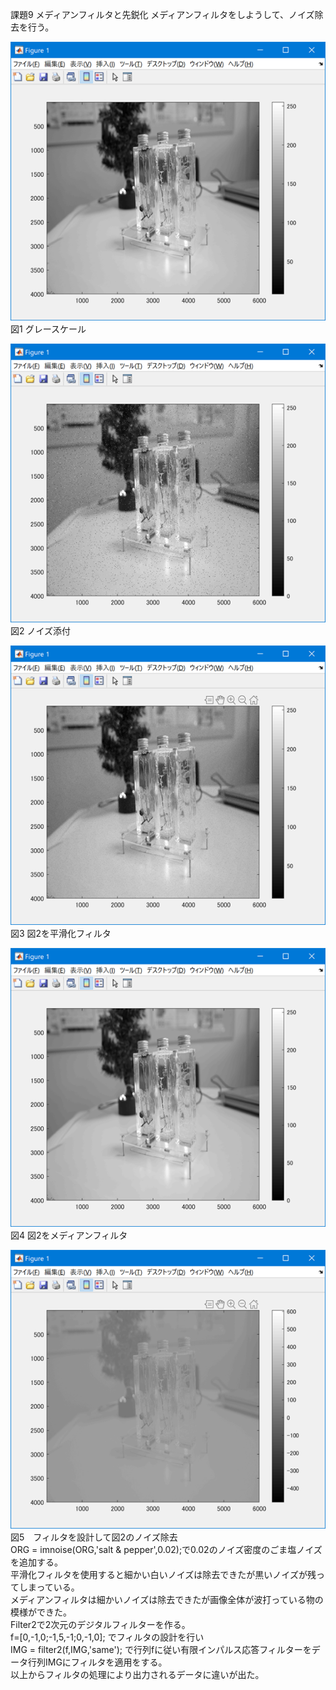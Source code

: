 課題9 メディアンフィルタと先鋭化
メディアンフィルタをしようして、ノイズ除去を行う。

![](https://github.com/Tomiyoshi-Takafumi/lecture_image_processing/blob/master/%E8%AA%B2%E9%A1%8C%E7%94%BB%E5%83%8F/9-1.png)  
図1 グレースケール  

![](https://github.com/Tomiyoshi-Takafumi/lecture_image_processing/blob/master/%E8%AA%B2%E9%A1%8C%E7%94%BB%E5%83%8F/9-2.png)  
図2 ノイズ添付  

![](https://github.com/Tomiyoshi-Takafumi/lecture_image_processing/blob/master/%E8%AA%B2%E9%A1%8C%E7%94%BB%E5%83%8F/9-3.png)  
図3 図2を平滑化フィルタ

![](https://github.com/Tomiyoshi-Takafumi/lecture_image_processing/blob/master/%E8%AA%B2%E9%A1%8C%E7%94%BB%E5%83%8F/9-4.png)  
図4 図2をメディアンフィルタ  

![](https://github.com/Tomiyoshi-Takafumi/lecture_image_processing/blob/master/%E8%AA%B2%E9%A1%8C%E7%94%BB%E5%83%8F/9-5.png)  
図5　フィルタを設計して図2のノイズ除去  
ORG = imnoise(ORG,'salt & pepper',0.02);で0.02のノイズ密度のごま塩ノイズを追加する。  
平滑化フィルタを使用すると細かい白いノイズは除去できたが黒いノイズが残ってしまっている。  
メディアンフィルタは細かいノイズは除去できたが画像全体が波打っている物の模様ができた。  
Filter2で2次元のデジタルフィルターを作る。  
f=[0,-1,0;-1,5,-1;0,-1,0]; でフィルタの設計を行い  
IMG = filter2(f,IMG,'same'); で行列fに従い有限インパルス応答フィルターをデータ行列IMGにフィルタを適用をする。  
以上からフィルタの処理により出力されるデータに違いが出た。  

